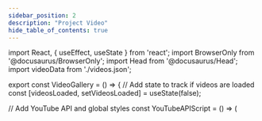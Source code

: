 ```yaml
---
sidebar_position: 2
description: "Project Video"
hide_table_of_contents: true
---
```


import React, { useEffect, useState } from 'react';
import BrowserOnly from '@docusaurus/BrowserOnly';
import Head from '@docusaurus/Head';
import videoData from './videos.json';

export const VideoGallery = () => {
// Add state to track if videos are loaded
const [videosLoaded, setVideosLoaded] = useState(false);

// Add YouTube API and global styles
const YouTubeAPIScript = () => (

<Head>
<script src="https://www.youtube.com/iframe_api" />
<link rel="stylesheet" href="https://cdnjs.cloudflare.com/ajax/libs/font-awesome/5.15.4/css/all.min.css" />
<style>{`
/* Global container styles with high specificity - excluding footer */
html body .container.padding-top--md.padding-bottom--lg:not(.footer),
html body #__docusaurus .container.padding-top--md.padding-bottom--lg:not(.footer),
html body div.container.padding-top--md.padding-bottom--lg:not(.footer),
html body #__docusaurus div.container.padding-top--md.padding-bottom--lg:not(.footer),
html[data-theme] body .container.padding-top--md.padding-bottom--lg:not(.footer),
html[data-theme] body #__docusaurus .container.padding-top--md.padding-bottom--lg:not(.footer),
html[data-theme] body div.container.padding-top--md.padding-bottom--lg:not(.footer),
html[data-theme] body #__docusaurus div.container.padding-top--md.padding-bottom--lg:not(.footer),
.container.padding-top--md.padding-bottom--lg:not(.footer),
div.container.padding-top--md.padding-bottom--lg:not(.footer) {
  width: 100vw !important;
  max-width: 100vw !important;
  margin-left: 0 !important;
  margin-right: 0 !important;
  padding: 0 !important;
  box-sizing: border-box !important;
  display: flex !important;
  justify-content: center !important;
  align-items: flex-start !important;
}

/_ Ensure footer is properly styled _/
.footer {
width: 100% !important;
max-width: 100% !important;
margin: 0 !important;
padding: 2rem 1rem !important;
box-sizing: border-box !important;
display: block !important;
}

/_ Additional container styles for all media queries - excluding footer _/
@media all {
.container:not(.footer),
div.container:not(.footer),
main.container:not(.footer),
.container.padding-top--md.padding-bottom--lg:not(.footer),
div.container.padding-top--md.padding-bottom--lg:not(.footer), #**docusaurus .container:not(.footer), #**docusaurus div.container:not(.footer) {
width: 100vw !important;
max-width: 100vw !important;
margin-left: 0 !important;
margin-right: 0 !important;
padding: 0 !important;
box-sizing: border-box !important;
}

/_ Ensure footer row is properly styled _/
.footer .row {
display: flex !important;
flex-wrap: wrap !important;
width: 100% !important;
margin: 0 !important;
justify-content: space-between !important;
}

/_ Ensure footer columns are properly styled _/
.footer .footer\_\_col {
flex: 1 0 200px !important;
margin-bottom: 1rem !important;
padding: 0 1rem !important;
}
}
`}</style>

</Head>
);

// Add a separate useEffect to ensure video list is rendered
useEffect(() => {
console.log('VideoGallery component mounted');

// Apply container styles immediately - excluding footer
const applyContainerStyles = () => {
console.log('Applying container styles immediately');
const containers = document.querySelectorAll('.container:not(.footer), [class*="container"]:not(.footer), div.container:not(.footer), main.container:not(.footer), .container.padding-top--md.padding-bottom--lg:not(.footer)');

containers.forEach(container => {
// Skip footer containers
if (container.classList.contains('footer') || container.closest('.footer')) {
console.log('Skipping footer container');
return;
}

// Apply all necessary styles with !important
container.style.setProperty('margin-left', '0', 'important');
container.style.setProperty('margin-right', '0', 'important');
container.style.setProperty('margin', '0', 'important');
container.style.setProperty('padding-left', '0', 'important');
container.style.setProperty('padding-right', '0', 'important');
container.style.setProperty('padding', '0', 'important');
container.style.setProperty('max-width', '100vw', 'important');
container.style.setProperty('width', '100vw', 'important');
container.style.setProperty('box-sizing', 'border-box', 'important');
});

// Also add a global style element - excluding footer
const styleEl = document.createElement('style');
styleEl.innerHTML =
"@media all {" +
" html body .container:not(.footer), " +
" html body div.container:not(.footer), " +
" html body main.container:not(.footer), " +
" html[data-theme] body .container:not(.footer), " +
" html[data-theme] body div.container:not(.footer), " +
" html[data-theme] body main.container:not(.footer), " +
" #**docusaurus .container:not(.footer), " +
" #**docusaurus div.container:not(.footer), " +
" #**docusaurus main.container:not(.footer) {" +
" width: 100vw !important;" +
" max-width: 100vw !important;" +
" margin-left: 0 !important;" +
" margin-right: 0 !important;" +
" padding: 0 !important;" +
" box-sizing: border-box !important;" +
" }" +
" .footer {" +
" width: 100% !important;" +
" max-width: 100% !important;" +
" margin: 0 !important;" +
" padding: 2rem 1rem !important;" +
" box-sizing: border-box !important;" +
" display: block !important;" +
" }" +
" .footer .row {" +
" display: flex !important;" +
" flex-wrap: wrap !important;" +
" width: 100% !important;" +
" margin: 0 !important;" +
" justify-content: space-between !important;" +
" }" +
" .footer .footer**col {" +
" flex: 1 0 200px !important;" +
" margin-bottom: 1rem !important;" +
" padding: 0 1rem !important;" +
" }" +
"}";
document.head.appendChild(styleEl);
};

// Run immediately and also after a short delay
applyContainerStyles();
setTimeout(applyContainerStyles, 500);
setTimeout(applyContainerStyles, 1000);
setTimeout(applyContainerStyles, 2000);

// Check if video data is available
if (videoData && videoData.videos) {
console.log('Video data is available:', videoData.videos.length);

    // Force render video items after a short delay
    setTimeout(() => {
      const videoItems = document.querySelectorAll('.video-item');
      if (videoItems.length === 0) {
        console.log('No video items found on mount, forcing render');
        renderVideoItems();
      } else {
        console.log('Video items already rendered:', videoItems.length);
      }
    }, 1000);

} else {
console.log('Video data is not available');
}
}, []);
useEffect(() => {
// Initialize variables
let player;
let videoItems = document.querySelectorAll('.video-item');
const currentVideoElement = document.getElementById('currentVideo');

// Function to ensure video items are loaded
const ensureVideoItemsLoaded = () => {
console.log('Checking if video items are loaded...');
videoItems = document.querySelectorAll('.video-item');
console.log('Found video items:', videoItems.length);

if (videoItems.length === 0) {
console.log('No video items found, will try again in 500ms');
// Force recreation of video list if it's missing
const videoList = document.getElementById('videoList');
if (videoList) {
console.log('Video list container exists but items are missing, forcing recreation');
// Force recreation of video items
renderVideoItems();
// Try again after a short delay
setTimeout(ensureVideoItemsLoaded, 500);
} else {
console.log('Video list container is missing, will try again');
setTimeout(ensureVideoItemsLoaded, 500);
}
} else {
console.log('Video items loaded, handling hash');
// Update state to indicate videos are loaded
setVideosLoaded(true);
// Delay a bit to make sure everything is ready
setTimeout(() => {
// Check if we have a hash in the URL
if (window.location.hash) {
console.log('Hash found in URL, handling it...');
handleHashChange();
} else {
console.log('No hash in URL, using default video');
}
}, 500);
}
};

// Function to manually render video items
const renderVideoItems = () => {
console.log('Manually rendering video items');
const videoList = document.getElementById('videoList');

if (videoList && videoData && videoData.videos) {
console.log('Found video list container and video data, rendering items');

    // Clear existing content
    videoList.innerHTML = '';

    // Create video items
    videoData.videos.forEach((video, index) => {
      // Use video ID directly
      const videoIdWithParams = video.id;

      // Create video item element
      const videoItem = document.createElement('div');
      videoItem.className = `video-item ${index === 0 ? 'active' : ''}`;
      videoItem.setAttribute('data-video-id', videoIdWithParams);
      videoItem.setAttribute('data-video-title', video.title);
      videoItem.setAttribute('data-video-description', video.description);

      // Create thumbnail
      const thumbnailDiv = document.createElement('div');
      thumbnailDiv.className = 'video-thumbnail';

      const thumbnailImg = document.createElement('img');
      thumbnailImg.src = `https://img.youtube.com/vi/${video.id}/mqdefault.jpg`;
      thumbnailImg.alt = `${video.title} Thumbnail`;
      thumbnailDiv.appendChild(thumbnailImg);

      // Removed timestamp overlay - not needed

      // Add duration overlay
      if (video.duration) {
        const durationOverlay = document.createElement('div');
        // Simple duration overlay
        durationOverlay.className = 'video-duration-overlay';
        durationOverlay.textContent = video.duration;
        thumbnailDiv.appendChild(durationOverlay);
      }

      // Create info div
      const infoDiv = document.createElement('div');
      infoDiv.className = 'video-info';

      const titleDiv = document.createElement('div');
      titleDiv.className = 'video-timestamp';
      titleDiv.textContent = video.title;
      infoDiv.appendChild(titleDiv);

      // Add description
      const descriptionDiv = document.createElement('div');
      descriptionDiv.className = 'video-description';
      descriptionDiv.textContent = video.description;
      infoDiv.appendChild(descriptionDiv);

      // Duration is now displayed in the thumbnail overlay

      // Create share button
      const shareButton = document.createElement('button');
      shareButton.className = 'share-button';
      shareButton.title = 'Share this video';
      shareButton.innerHTML = '<i class="fas fa-share-alt"></i> Share';

      // Add elements to video item
      videoItem.appendChild(thumbnailDiv);
      videoItem.appendChild(infoDiv);
      videoItem.appendChild(shareButton);

      // Add video item to list
      videoList.appendChild(videoItem);
    });

    console.log('Finished rendering video items:', videoList.children.length);

} else {
console.log('Could not find video list container or video data');
}
};

// Call this function to ensure video items are loaded
setTimeout(ensureVideoItemsLoaded, 1000);

// Function to handle hash changes and select the appropriate video
const handleHashChange = () => {
// Check for hash in URL
if (!window.location.hash) {
console.log('No hash in URL');
return;
}

const hash = window.location.hash.substring(1);
console.log('Hash found in URL:', hash);

// Check if hash is a number (index)
const videoIndex = parseInt(hash, 10);
console.log('Parsed video index:', videoIndex);

if (!isNaN(videoIndex) && videoIndex >= 0 && videoIndex < videoItems.length) {
console.log('Using index to select video:', videoIndex);

// Get the video data directly from videoData
console.log('Video data available:', videoData.videos.length);

if (videoData.videos.length > videoIndex) {
const video = videoData.videos[videoIndex];
console.log('Selected video from data:', video);

    // Find the corresponding video item in the DOM
    const targetVideoItem = videoItems[videoIndex];

    if (targetVideoItem) {
      console.log('Found target video item in DOM');

      // Manually update the player with the correct video and timestamp
      if (player && player.loadVideoById) {
        console.log('Updating player directly');

        // Get video ID
        const videoId = video.id;

        console.log('Loading video ID:', videoId);

        // Load the video
        player.loadVideoById({
          'videoId': videoId,
          'startSeconds': 0,
          'suggestedQuality': 'hd1080'
        });

        // Update the active class on the video items
        videoItems.forEach(item => item.classList.remove('active'));
        targetVideoItem.classList.add('active');

        console.log('Video updated successfully');
        return;
      }
    }

}

// Fallback to the old method if direct update fails
console.log('Falling back to click method');
const targetVideoItem = videoItems[videoIndex];
if (targetVideoItem) {
console.log('Clicking on target video item');
targetVideoItem.click();
} else {
console.log('No target video item found for index:', videoIndex);
}
} else {
// Try to match by title for backward compatibility
console.log('Index not valid, trying to match by title');
const titleWords = hash.split('-');
let targetVideoItem = null;

// Find the video item with title containing the hash words
videoItems.forEach((item, idx) => {
const title = item.getAttribute('data-video-title').toLowerCase();
console.log(`Checking video ${idx}:`, title);
const matchesAllWords = titleWords.every(word => title.includes(word));

    if (matchesAllWords) {
      console.log('Found matching video by title:', title);
      targetVideoItem = item;
    }

});

// Click on the found video item to play it
if (targetVideoItem) {
console.log('Clicking on target video item');
targetVideoItem.click();
} else {
console.log('No target video item found for hash:', hash);
console.log('Available video items:', videoItems.length);
}
}
};

// Handle video selection from dropdown
const handleVideoSelected = (event) => {
const { index } = event.detail;
console.log('Video selected from dropdown:', index);

if (index >= 0 && index < videoItems.length) {
// Get the video data directly
if (videoData.videos.length > index) {
const video = videoData.videos[index];
console.log('Selected video from data:', video);

    // Manually update the player with the correct video and timestamp
    if (player && player.loadVideoById) {
      console.log('Updating player directly from dropdown event');

      // Get video ID
      const videoId = video.id;

      console.log('Loading video ID:', videoId);

      // Load the video
      player.loadVideoById({
        'videoId': videoId,
        'startSeconds': 0,
        'suggestedQuality': 'hd1080'
      });

      // Update the active class on the video items
      videoItems.forEach(item => item.classList.remove('active'));
      videoItems[index].classList.add('active');

      // Update URL hash
      window.history.replaceState(null, null, `#${index}`);

      console.log('Video updated successfully from dropdown');
      return;
    }

}

// Fallback to click method
console.log('Falling back to click method from dropdown');
videoItems[index].click();
} else {
console.log('Invalid video index from dropdown:', index);
}
};

// Listen for custom videoSelected event from the dropdown
document.addEventListener('videoSelected', handleVideoSelected);

// Note: We're now handling the hash in ensureVideoItemsLoaded function
// so we don't need this separate timeout anymore
// setTimeout(handleHashChange, 2000);

// Also try again after player is ready
const tryHandleHashAgain = () => {
console.log('Trying to handle hash again...');
if (window.location.hash) {
handleHashChange();
}
};

// Listen for hash changes
window.addEventListener('hashchange', function() {
console.log('Hash changed, handling it...');
handleHashChange();
});

    // Initialize YouTube player when API is ready
    if (typeof window !== 'undefined') {
      // Add YouTube API
      if (!window.YT) {
        const tag = document.createElement('script');
        tag.src = 'https://www.youtube.com/iframe_api';
        const firstScriptTag = document.getElementsByTagName('script')[0];
        firstScriptTag.parentNode.insertBefore(tag, firstScriptTag);
      }

      // Setup YouTube player
      window.onYouTubeIframeAPIReady = function() {
        const playerContainer = document.getElementById('currentVideo');

        // Check if playerContainer exists to avoid errors
        if (!playerContainer) {
          console.log('Player container not found, retrying in 500ms');
          setTimeout(window.onYouTubeIframeAPIReady, 500);
          return;
        }

        const containerWidth = playerContainer.offsetWidth;
        const containerHeight = containerWidth * 0.5625; // 16:9 aspect ratio

        // Get first video ID from the JSON data
        const firstVideoId = videoData.videos[0].id;

        player = new window.YT.Player('currentVideo', {
          height: containerHeight,
          width: containerWidth,
          videoId: firstVideoId,
          playerVars: {
            'playsinline': 1,
            'rel': 0,
            'vq': 'hd1080',
            'controls': 1,
            'modestbranding': 1
          },
          events: {
            'onReady': onPlayerReady,
            'onStateChange': onPlayerStateChange
          }
        });
      };

      // When player is ready
      function onPlayerReady(event) {
        // Set quality to highest available
        event.target.setPlaybackQuality('hd1080');

        // Try to handle hash again after player is ready
        setTimeout(tryHandleHashAgain, 500);
      }

      // When player state changes
      function onPlayerStateChange(event) {
        // Set quality to highest available whenever state changes
        if (event.data === window.YT.PlayerState.BUFFERING ||
            event.data === window.YT.PlayerState.PLAYING) {
          event.target.setPlaybackQuality('hd1080');
        }
      }
    }

    // Handle video item clicks
    videoItems.forEach(item => {
      // Handle click on video item (not on share button)
      item.addEventListener('click', function(e) {
        // Don't trigger if share button was clicked
        if (e.target.closest('.share-button')) {
          return;
        }

        // Remove active class from all items
        videoItems.forEach(i => i.classList.remove('active'));

        // Add active class to clicked item
        this.classList.add('active');

        // Get video data
        const videoId = this.getAttribute('data-video-id');
        const videoTitle = this.getAttribute('data-video-title');
        const videoDescription = this.getAttribute('data-video-description');

        // Find the index of this video item
        let videoIndex = -1;
        videoItems.forEach((item, index) => {
          if (item === this) {
            videoIndex = index;
          }
        });

        // Update URL hash with the index
        if (videoIndex >= 0) {
          window.history.replaceState(null, null, `#${videoIndex}`);
        }

        // Update video if player is ready
        if (player && player.loadVideoById) {
          console.log('Updating video with ID:', videoId);

          // Extract the base video ID without parameters
          const baseVideoId = videoId.split('?')[0];
          console.log('Base video ID:', baseVideoId);

          console.log('Loading video with ID:', baseVideoId);
          player.loadVideoById({
            'videoId': baseVideoId,
            'startSeconds': 0,
            'suggestedQuality': 'hd1080'
          });
        } else if (currentVideoElement) {
          // Fallback if player isn't ready
          console.log('Player not ready, using fallback');
          currentVideoElement.src = `https://www.youtube.com/embed/${videoId}`;
        }

        // Scroll to top of video player on mobile
        if (window.innerWidth <= 1000) {
          document.getElementById('videoPlayer').scrollIntoView({ behavior: 'smooth' });
        }
      });

      // Handle share button clicks
      const shareButton = item.querySelector('.share-button');
      if (shareButton) {
        shareButton.addEventListener('click', function(e) {
          e.stopPropagation(); // Prevent video from playing

          const videoId = item.getAttribute('data-video-id');
          const videoTitle = item.getAttribute('data-video-title');
          const shareUrl = `https://www.youtube.com/watch?v=${videoId}`;

          // Try to use Web Share API if available
          if (navigator.share) {
            navigator.share({
              title: videoTitle,
              url: shareUrl
            }).catch(err => {
              console.error('Error sharing:', err);
              // Fallback to clipboard
              copyToClipboard(shareUrl);
            });
          } else {
            // Fallback to clipboard
            copyToClipboard(shareUrl);
          }
        });
      }
    });

    // Helper function to copy text to clipboard
    function copyToClipboard(text) {
      // Create temporary input
      const input = document.createElement('input');
      input.style.position = 'fixed';
      input.style.opacity = 0;
      input.value = text;
      document.body.appendChild(input);

      // Select and copy
      input.select();
      document.execCommand('copy');

      // Clean up
      document.body.removeChild(input);

      // Show feedback
      alert('Video URL copied to clipboard!');
    }

    // Cleanup function to remove event listeners when component unmounts
    return () => {
      window.removeEventListener('hashchange', handleHashChange);
      document.removeEventListener('videoSelected', handleVideoSelected);

      // Remove click event listeners from video items
      videoItems.forEach(item => {
        item.removeEventListener('click', function() {});
        const shareButton = item.querySelector('.share-button');
        if (shareButton) {
          shareButton.removeEventListener('click', function() {});
        }
      });
    };

}, []);

// Add a function to force the correct width after the page loads
useEffect(() => {
// Function to force the correct width
const forceCorrectWidth = () => {
// Get the window width
const windowWidth = window.innerWidth;

// Target the container with 273px margin - excluding footer
const containers = document.querySelectorAll('.container:not(.footer)');
containers.forEach(container => {
// Skip footer containers
if (container.classList.contains('footer') || container.closest('.footer')) {
console.log('Skipping footer container in margin check');
return;
}

const computedStyle = window.getComputedStyle(container);
const marginLeft = computedStyle.getPropertyValue('margin-left');
const marginRight = computedStyle.getPropertyValue('margin-right');

if (marginLeft === '273px' || marginRight === '273px') {
console.log('Found container with 273px margin in useEffect:', container.className);
container.style.setProperty('margin-left', '0', 'important');
container.style.setProperty('margin-right', '0', 'important');
container.style.setProperty('padding-left', '0', 'important');
container.style.setProperty('padding-right', '0', 'important');
container.style.setProperty('max-width', '100vw', 'important');
container.style.setProperty('width', '100vw', 'important');
}
});

    // Calculate the video player width (window width - video list width - padding)
    const videoPlayerWidth = windowWidth - 400 - 55; // 400px for video list, 55px for reduced padding and gap

    // Force the video player to take the correct width
    const videoPlayer = document.querySelector('.video-player');
    if (videoPlayer) {
      videoPlayer.style.width = `${videoPlayerWidth}px`;
      videoPlayer.style.minWidth = `${videoPlayerWidth}px`;
      videoPlayer.style.maxWidth = `${videoPlayerWidth}px`;
      videoPlayer.style.marginLeft = '0';
      videoPlayer.style.marginRight = 'auto';
      console.log('Set video player width to:', videoPlayerWidth);
    } else {
      console.log('Video player element not found');
    }

    // Force the video list to take the correct width
    const videoList = document.querySelector('.video-list');
    if (videoList) {
      videoList.style.width = '400px';
      videoList.style.minWidth = '400px';
      videoList.style.maxWidth = '400px';
      videoList.style.display = 'block';
      videoList.style.visibility = 'visible';
      videoList.style.opacity = '1';
      videoList.style.flex = '0 0 400px';
      console.log('Set video list width to: 400px');
    } else {
      console.log('Video list element not found');
    }

    // Also try to set the video container width
    const videoContainer = document.querySelector('.video-container');
    if (videoContainer) {
      videoContainer.style.width = '100%';
      videoContainer.style.maxWidth = '100%';
      videoContainer.style.justifyContent = 'flex-start';
      videoContainer.style.display = 'flex';
      videoContainer.style.flexDirection = 'row';
      videoContainer.style.flexWrap = 'nowrap';
      videoContainer.style.gap = '15px';
      videoContainer.style.marginLeft = '0';
      videoContainer.style.paddingLeft = '20px';
      console.log('Set video container width to 100%');
    } else {
      console.log('Video container element not found');
    }

};

// Run immediately and on resize
forceCorrectWidth();
window.addEventListener('resize', forceCorrectWidth);

// Run again after a short delay to ensure everything is loaded
setTimeout(forceCorrectWidth, 1000);

// Check if video list exists, if not, try to recreate it
setTimeout(() => {
const videoList = document.querySelector('.video-list');
if (!videoList) {
console.log('Video list still not found, trying to recreate it');
const videoContainer = document.querySelector('.video-container');
if (videoContainer) {
// Check if videoList div exists in the DOM but is not visible
const existingVideoList = document.getElementById('videoList');
if (existingVideoList) {
console.log('Video list exists but might not be visible, fixing styles');
existingVideoList.style.display = 'block';
existingVideoList.style.visibility = 'visible';
existingVideoList.style.opacity = '1';
existingVideoList.style.width = '400px';
existingVideoList.style.minWidth = '400px';
existingVideoList.style.maxWidth = '400px';
existingVideoList.style.flex = '0 0 400px';
}
}
}
}, 1500);

// Force render video items if they're not loaded
setTimeout(() => {
const videoItems = document.querySelectorAll('.video-item');
if (videoItems.length === 0) {
console.log('Video items still not loaded after delay, forcing render');
renderVideoItems();
}
}, 2000);

// Run multiple times to ensure it takes effect
const intervalId = setInterval(forceCorrectWidth, 2000);

// Function to remove margins from containers - excluding footer
const removeContainerMargins = () => {
// Target all containers except footer
const containers = document.querySelectorAll('.container:not(.footer), [class*="container"]:not(.footer)');
containers.forEach(container => {
// Skip footer containers
if (container.classList.contains('footer') || container.closest('.footer')) {
console.log('Skipping footer container in removeContainerMargins');
return;
}

// Apply to all non-footer containers
container.style.marginLeft = '0';
container.style.marginRight = '0';
container.style.paddingLeft = '0';
container.style.paddingRight = '0';
container.style.maxWidth = '100vw';
container.style.width = '100vw';

    // Log container classes for debugging
    console.log('Container class:', container.className);

});

// Target all columns
const columns = document.querySelectorAll('.col');
columns.forEach(column => {
if (column.className.includes('col--')) {
column.style.marginLeft = '0';
column.style.marginRight = '0';
column.style.paddingLeft = '0';
column.style.paddingRight = '0';
column.style.maxWidth = '100%';
column.style.flexBasis = '100%';
}
});

// Target the main article
const article = document.querySelector('article');
if (article) {
article.style.marginLeft = '0';
article.style.marginRight = '0';
article.style.paddingLeft = '0';
article.style.paddingRight = '0';
article.style.maxWidth = '100vw';
article.style.width = '100vw';
}
};

// Run the function immediately and periodically
removeContainerMargins();
const marginIntervalId = setInterval(removeContainerMargins, 1000);

// Clean up event listener and intervals on unmount
return () => {
window.removeEventListener('resize', forceCorrectWidth);
clearInterval(intervalId);
clearInterval(marginIntervalId);
};
}, []);

return (
<>
<YouTubeAPIScript />

  <div className="video-container" style={{display: 'flex', flexDirection: 'row', gap: '15px', width: '100vw', maxWidth: '100vw', position: 'relative', zIndex: 1, padding: '20px', marginLeft: 0, justifyContent: 'flex-start'}} id="videoMainContainer">
    <script dangerouslySetInnerHTML={{__html: `
      // Function to fix container margins
      function fixContainerMargins() {
        // Target the specific container with 273px margin
        const specificContainer = document.querySelector('.container.padding-top--md.padding-bottom--lg');
        if (specificContainer) {
          console.log('Found the specific container with 273px margin');
          specificContainer.style.setProperty('margin-left', '0', 'important');
          specificContainer.style.setProperty('margin-right', '0', 'important');
          specificContainer.style.setProperty('padding-left', '0', 'important');
          specificContainer.style.setProperty('padding-right', '0', 'important');
          specificContainer.style.setProperty('max-width', '100vw', 'important');
          specificContainer.style.setProperty('width', '100vw', 'important');
          
          // Check if the container still has auto margins
          const computedStyle = window.getComputedStyle(specificContainer);
          console.log('Container margin-left:', computedStyle.getPropertyValue('margin-left'));
          console.log('Container margin-right:', computedStyle.getPropertyValue('margin-right'));
          console.log('Container max-width:', computedStyle.getPropertyValue('max-width'));
          
          // If it still has auto margins, try a different approach
          if (computedStyle.getPropertyValue('margin-left') === 'auto' || 
              computedStyle.getPropertyValue('margin-right') === 'auto' ||
              computedStyle.getPropertyValue('max-width') === '1200px') {
            console.log('Container still has auto margins or max-width: 1200px, trying a different approach');
            
            // Create a style element to override the styles with extremely high specificity
            const styleEl = document.createElement('style');
            styleEl.innerHTML = 
              "html body .container.padding-top--md.padding-bottom--lg, " +
              "html body #__docusaurus .container.padding-top--md.padding-bottom--lg, " + 
              "html body div.container.padding-top--md.padding-bottom--lg, " + 
              "html body #__docusaurus div.container.padding-top--md.padding-bottom--lg, " +
              "html[data-theme] body .container.padding-top--md.padding-bottom--lg, " +
              "html[data-theme] body #__docusaurus .container.padding-top--md.padding-bottom--lg, " + 
              "html[data-theme] body div.container.padding-top--md.padding-bottom--lg, " + 
              "html[data-theme] body #__docusaurus div.container.padding-top--md.padding-bottom--lg, " +
              ".container.padding-top--md.padding-bottom--lg, " +
              "div.container.padding-top--md.padding-bottom--lg {" +
              "  width: 100vw !important;" +
              "  max-width: 100vw !important;" +
              "  margin-left: 0 !important;" +
              "  margin-right: 0 !important;" +
              "  padding: 0 !important;" +
              "  box-sizing: border-box !important;" +
              "  display: flex !important;" +
              "  justify-content: center !important;" +
              "  align-items: flex-start !important;" +
              "}";
            
            // Add another style element with !important for all container styles
            const styleEl2 = document.createElement('style');
            styleEl2.innerHTML = 
              "@media all {" +
              "  .container, div.container, main.container, " +
              "  .container.padding-top--md.padding-bottom--lg, " +
              "  div.container.padding-top--md.padding-bottom--lg, " +
              "  #__docusaurus .container, " +
              "  #__docusaurus div.container {" +
              "    width: 100vw !important;" +
              "    max-width: 100vw !important;" +
              "    margin-left: 0 !important;" +
              "    margin-right: 0 !important;" +
              "    padding: 0 !important;" +
              "    box-sizing: border-box !important;" +
              "  }" +
              "}";
            
            document.head.appendChild(styleEl);
            document.head.appendChild(styleEl2);
          }
        }
        
        // Also target all containers with a more comprehensive approach
        const containers = document.querySelectorAll('.container, [class*="container"], div.container, main.container, .container.padding-top--md.padding-bottom--lg');
        containers.forEach(container => {
          // Apply all necessary styles with !important
          container.style.setProperty('margin-left', '0', 'important');
          container.style.setProperty('margin-right', '0', 'important');
          container.style.setProperty('margin', '0', 'important');
          container.style.setProperty('padding-left', '0', 'important');
          container.style.setProperty('padding-right', '0', 'important');
          container.style.setProperty('padding', '0', 'important');
          container.style.setProperty('max-width', '100vw', 'important');
          container.style.setProperty('width', '100vw', 'important');
          container.style.setProperty('box-sizing', 'border-box', 'important');
          container.style.setProperty('width', '100vw', 'important');
        });
      }
      
      // Run immediately and periodically
      fixContainerMargins();
      setInterval(fixContainerMargins, 500);
      
      // Handle responsive layout
      function handleResponsiveLayout() {
        const videoContainer = document.querySelector('.video-container');
        const currentVideoContainer = document.getElementById('currentVideoContainer');
        const videoList = document.getElementById('videoList');
        
        if (videoContainer && currentVideoContainer && videoList) {
          if (window.innerWidth <= 1000) {
            // Mobile layout
            videoContainer.style.flexDirection = 'column';
            currentVideoContainer.style.width = '100%';
            currentVideoContainer.style.maxWidth = '100%';
            videoList.style.width = '100%';
            videoList.style.maxWidth = '100%';
            videoList.style.height = 'auto';
            videoList.style.maxHeight = '400px';
            videoList.style.overflowY = 'auto';
          } else {
            // Desktop layout
            videoContainer.style.flexDirection = 'row';
            currentVideoContainer.style.width = 'calc(100% - 400px - 34px)';
            currentVideoContainer.style.maxWidth = 'calc(100% - 400px - 34px)';
            videoList.style.width = '400px';
            videoList.style.maxWidth = '400px';
          }
        }
      }
      
      // Run on load and window resize
      handleResponsiveLayout();
      window.addEventListener('resize', handleResponsiveLayout);
      
      // Direct approach to find and modify the container's parent element
      setTimeout(() => {
        const container = document.querySelector('.container.padding-top--md.padding-bottom--lg');
        if (container) {
          // Get the parent element
          const parent = container.parentElement;
          if (parent) {
            console.log('Found container parent:', parent.tagName, parent.className);
            
            // Modify the parent element's styles
            parent.style.setProperty('margin-left', '0', 'important');
            parent.style.setProperty('margin-right', '0', 'important');
            parent.style.setProperty('padding-left', '0', 'important');
            parent.style.setProperty('padding-right', '0', 'important');
            parent.style.setProperty('max-width', '100vw', 'important');
            parent.style.setProperty('width', '100vw', 'important');
          }
          
          // Modify the container's style attribute directly
          container.setAttribute('style', 'margin-left: 0 !important; margin-right: 0 !important; padding-left: 0 !important; padding-right: 0 !important; max-width: 100vw !important; width: 100vw !important; box-sizing: border-box !important;');
          
          // Also try to modify any inline styles
          if (container.style) {
            container.style.cssText = 'margin-left: 0 !important; margin-right: 0 !important; padding-left: 0 !important; padding-right: 0 !important; max-width: 100vw !important; width: 100vw !important; box-sizing: border-box !important;';
          }
        }
      }, 1000);
      
      // Additional approach to target the container with 273px margin
      document.addEventListener('DOMContentLoaded', function() {
        // Find all containers and check their computed style
        const allContainers = document.querySelectorAll('.container, [class*="container"]');
        allContainers.forEach(container => {
          const computedStyle = window.getComputedStyle(container);
          const marginLeft = computedStyle.getPropertyValue('margin-left');
          const marginRight = computedStyle.getPropertyValue('margin-right');
          
          // If the container has a margin of 273px, log it and fix it
          if (marginLeft === '273px' || marginRight === '273px') {
            console.log('Found container with 273px margin:', container.className);
            container.style.setProperty('margin-left', '0', 'important');
            container.style.setProperty('margin-right', '0', 'important');
            container.style.setProperty('padding-left', '0', 'important');
            container.style.setProperty('padding-right', '0', 'important');
            container.style.setProperty('max-width', '100vw', 'important');
            container.style.setProperty('width', '100vw', 'important');
          }
        });
        
        // Use MutationObserver to watch for changes to the DOM
        const observer = new MutationObserver(function(mutations) {
          mutations.forEach(function(mutation) {
            if (mutation.type === 'attributes' || mutation.type === 'childList') {
              // Check all containers again
              const containers = document.querySelectorAll('.container, [class*="container"]');
              containers.forEach(container => {
                const computedStyle = window.getComputedStyle(container);
                const marginLeft = computedStyle.getPropertyValue('margin-left');
                const marginRight = computedStyle.getPropertyValue('margin-right');
                
                if (marginLeft === '273px' || marginRight === '273px') {
                  console.log('Found container with 273px margin in MutationObserver:', container.className);
                  container.style.setProperty('margin-left', '0', 'important');
                  container.style.setProperty('margin-right', '0', 'important');
                  container.style.setProperty('padding-left', '0', 'important');
                  container.style.setProperty('padding-right', '0', 'important');
                  container.style.setProperty('max-width', '100vw', 'important');
                  container.style.setProperty('width', '100vw', 'important');
                }
              });
            }
          });
        });
        
        // Start observing the document with the configured parameters
        observer.observe(document.body, { 
          attributes: true, 
          childList: true, 
          subtree: true 
        });
      });
    `}} />
    <style dangerouslySetInnerHTML={{__html: `
/* Override ALL Docusaurus containers and wrappers */
html, body, #__docusaurus, #__docusaurus > div, main, main > .container, 
.container, .container > div, article, .theme-doc-markdown, .markdown, 
[class*="docMainContainer"], [class*="docItemContainer"], [class*="docItemCol"], 
[class*="mdxPageWrapper"], [class*="docPage"], [class*="docSidebarContainer"],
div[class^="mainWrapper_"], div[class^="docMainContainer_"], div[class^="docItemContainer_"],
div[class^="docItemCol_"]:not(.footer):not(.footer *), 
div[class^="mdxPageWrapper_"]:not(.footer):not(.footer *), 
div[class^="docPage_"]:not(.footer):not(.footer *),
div[class^="docSidebarContainer_"]:not(.footer):not(.footer *), 
div[class^="container_"]:not(.footer):not(.footer *), 
div[class^="row_"]:not(.footer):not(.footer *),
div[class^="col_"]:not(.footer):not(.footer *), 
div[class^="markdown_"]:not(.footer):not(.footer *), 
div[class^="docusaurus-"]:not(.footer):not(.footer *),
.main-wrapper:not(.footer):not(.footer *), 
.doc-wrapper:not(.footer):not(.footer *), 
.doc-page:not(.footer):not(.footer *), 
.doc-sidebar-container:not(.footer):not(.footer *) {
  max-width: 100vw !important;
  padding: 0 !important;
  margin: 0 !important;
  width: 100vw !important;
  overflow-x: hide !important;
  box-sizing: border-box !important;
  flex-basis: 100% !important;
  flex-grow: 1 !important;
  flex-shrink: 0 !important;
  position: relative !important;
}

/_ Ensure footer is properly styled _/
.footer {
width: 100% !important;
max-width: 100% !important;
margin: 0 !important;
padding: 2rem 1rem !important;
box-sizing: border-box !important;
display: block !important;
}

.footer .row {
display: flex !important;
flex-wrap: wrap !important;
width: 100% !important;
margin: 0 !important;
justify-content: space-between !important;
}

.footer .footer\_\_col {
flex: 1 0 200px !important;
margin-bottom: 1rem !important;
padding: 0 1rem !important;
}

/_ Target specific container classes with margin - excluding footer _/
.container.padding-top--md:not(.footer),
.container.padding-bottom--lg:not(.footer),
.container.padding-vert--lg:not(.footer),
.container.padding-vert--md:not(.footer),
.container.padding-vert--sm:not(.footer),
div[class^="container padding-"]:not(.footer),
div[class*=" container padding-"]:not(.footer) {
margin-left: 0 !important;
margin-right: 0 !important;
padding-left: 0 !important;
padding-right: 0 !important;
max-width: 100vw !important;
}

article {
padding: 0 !important;
margin: 0 !important;
max-width: 100vw !important;
width: 100vw !important;
overflow-x: visible !important;
}

/_ Target main content container _/
main > .container,
.container.container--fluid,
.container.margin-vert--lg,
.container.margin-vert--md,
.container.margin-vert--sm,
div[class^="container margin-"],
div[class*=" container margin-"],
.container.padding-top--md.padding-bottom--lg,
.container.padding-vert--lg,
.container.padding-vert--md,
.container.padding-vert--sm,
div[class^="container padding-"],
div[class*=" container padding-"] {
margin-left: 0 !important;
margin-right: 0 !important;
padding-left: 0 !important;
padding-right: 0 !important;
max-width: 100vw !important;
width: 100vw !important;
}

/_ Target specific container with 273px margin _/
.container.padding-top--md.padding-bottom--lg,
.container.padding-top--md,
.container.padding-bottom--lg,
div[class^="container_"],
div[class*=" container_"],
div[class^="container padding-top--md padding-bottom--lg"],
div[class*=" container padding-top--md padding-bottom--lg"] {
margin-left: 0 !important;
margin-right: 0 !important;
max-width: 100vw !important;
width: 100vw !important;
}

/_ Target all containers with any class _/
.container,
div[class*="container"] {
margin-left: 0 !important;
margin-right: 0 !important;
max-width: 100vw !important;
width: 100vw !important;
}

/_ Target the exact style rule causing the 273px margin _/
body .container.padding-top--md.padding-bottom--lg, #**docusaurus .container.padding-top--md.padding-bottom--lg,
body div.container.padding-top--md.padding-bottom--lg, #**docusaurus div.container.padding-top--md.padding-bottom--lg {
width: 100vw !important;
max-width: 100vw !important;
margin-left: 0 !important;
margin-right: 0 !important;
padding: 0 !important;
box-sizing: border-box !important;
}

/_ Target the specific container with 273px margin - with highest specificity _/
html body #\_\_docusaurus .container.padding-top--md.padding-bottom--lg {
margin-left: 0 !important;
margin-right: 0 !important;
padding-left: 0 !important;
padding-right: 0 !important;
max-width: 100vw !important;
width: 100vw !important;
}

/_ Target with attribute selector for higher specificity _/
html body #\_\_docusaurus div[class\*="container"][class*="padding-top--md"][class*="padding-bottom--lg"] {
margin-left: 0 !important;
margin-right: 0 !important;
padding-left: 0 !important;
padding-right: 0 !important;
max-width: 100vw !important;
width: 100vw !important;
}

.theme-doc-markdown.markdown header {
display: none !important;
}

.theme-doc-markdown.markdown h1:first-child {
display: none !important;
}

/_ Fix theme toggle in light mode _/
html[data-theme='light'] .clean-btn {
color: #1c1e21 !important;
}

.video-container {
display: flex !important;
flex-direction: row !important;
gap: 15px !important;
margin: 0 !important;
width: 100vw !important;
padding: 20px 20px 20px 20px !important; /_ Reduced left padding _/
max-width: 100vw !important;
justify-content: flex-start !important;
min-height: calc(100vh - var(--ifm-navbar-height)) !important;
box-sizing: border-box !important;
flex-wrap: nowrap !important;
align-items: flex-start !important;
position: relative !important;
z-index: 1 !important;
}

        .video-player {
          flex: 1 1 auto !important;
          min-width: 640px !important;
          position: relative !important;
          border-radius: 12px !important;
          overflow: hidden !important;
          box-shadow: 0 4px 20px rgba(0, 0, 0, 0.15) !important;
          background-color: #000 !important;
          max-width: none !important;
          width: calc(100vw - 400px - 55px) !important; /* 400px for video-list, 55px for padding and gap */
          height: calc(100vh - var(--ifm-navbar-height) - 40px) !important;
          box-sizing: border-box !important;
          flex-basis: calc(100vw - 400px - 55px) !important;
          margin-left: 0 !important;
        }

        .video-player #currentVideo {
          width: 100%;
          height: 100%;
          position: relative;
        }

        .video-player iframe {
          position: absolute;
          top: 0;
          left: 0;
          width: 100%;
          height: 100%;
          border: none;
        }

        .video-list {
          flex: 0 0 400px !important;
          height: calc(100vh - var(--ifm-navbar-height) - 40px) !important;
          overflow-y: auto !important;
          background: rgba(0, 0, 0, 0.1) !important;
          border-radius: 12px !important;
          padding: 0 !important;
          box-shadow: 0 0 10px rgba(0, 0, 0, 0.2) !important;
          min-width: 400px !important;
          max-width: 400px !important;
          width: 400px !important;
          box-sizing: border-box !important;
          display: block !important;
          visibility: visible !important;
          opacity: 1 !important;
          position: relative !important;
          z-index: 10 !important;
          right: 0 !important;
          top: 0 !important;
          margin-left: auto !important;
        }

        .video-item {
          display: flex;
          margin-bottom: 6px;
          cursor: pointer;
          padding: 6px 10px;
          border-radius: 8px;
          transition: background 0.1s ease;
          background: transparent;
          box-shadow: none;
          border: none;
          position: relative;
          width: 100%;
        }

        .video-item .share-button {
          position: absolute;
          right: 10px;
          top: 10px;
          font-size: 14px;
          color: rgba(255, 255, 255, 0.7);
          background: rgba(0, 0, 0, 0.5);
          border: none;
          border-radius: 4px;
          padding: 4px 8px;
          cursor: pointer;
          opacity: 0;
          transition: opacity 0.2s ease;
          display: flex;
          align-items: center;
          gap: 4px;
        }

        .video-item:hover .share-button {
          opacity: 1;
        }

        html[data-theme='light'] .video-item .share-button {
          color: rgba(255, 255, 255, 0.9);
          background: rgba(0, 0, 0, 0.6);
        }

        .video-item:last-child {
          margin-bottom: 0;
        }

        .video-item:hover {
          transform: none;
          box-shadow: none;
          background-color: rgba(255, 255, 255, 0.1);
        }

        .video-item.active {
          background-color: rgba(255, 255, 255, 0.2);
          border-left: none;
          box-shadow: none;
        }

        .video-thumbnail {
          width: 150px;
          height: 84px;
          background-color: #000;
          margin-right: 8px;
          display: flex;
          align-items: center;
          justify-content: center;
          border-radius: 8px;
          overflow: hidden;
          position: relative;
          flex-shrink: 0;
        }

        /* Removed timestamp overlay */

        .video-duration-overlay {
          position: absolute;
          bottom: 4px;
          right: 4px;
          background-color: rgba(0, 0, 0, 0.8);
          color: white;
          font-size: 12px;
          padding: 1px 4px;
          border-radius: 2px;
          font-family: 'Roboto', sans-serif;
          font-weight: 500;
        }

        /* Removed with-timestamp class */

        .video-thumbnail img {
          width: 100%;
          height: 100%;
          object-fit: cover;
          transition: none;
        }

        .video-item:hover .video-thumbnail img {
          transform: none;
        }

        .video-info {
          flex: 1;
          display: flex;
          flex-direction: column;
          align-items: flex-start;
          justify-content: flex-start;
          padding-top: 2px;
        }

        .video-timestamp {
          font-weight: 500;
          font-size: 14px;
          color: var(--video-text-color);
          background-color: transparent;
          padding: 0;
          border-radius: 0;
          display: block;
          width: 100%;
          font-family: 'Roboto', Arial, sans-serif;
          line-height: 1.4;
          margin-bottom: 2px;
          overflow: hidden;
          text-overflow: ellipsis;
          display: -webkit-box;
          -webkit-line-clamp: 2;
          -webkit-box-orient: vertical;
        }

        .video-item.active .video-timestamp {
          background-color: transparent;
          font-weight: 700;
        }

        .video-description {
          font-size: 11px;
          line-height: 1.2;
          margin: 0;
          padding: 0;
          width: 100%;
          color: var(--ifm-color-emphasis-700);
          overflow: hidden;
          text-overflow: ellipsis;
          display: -webkit-box;
          -webkit-line-clamp: 2;
          -webkit-box-orient: vertical;
          font-family: 'Roboto', Arial, sans-serif;
        }

        .video-duration {
          font-size: 11px;
          line-height: 1.2;
          color: var(--ifm-color-emphasis-600);
          font-weight: 400;
          margin-top: 2px;
          font-family: 'Roboto', Arial, sans-serif;
        }

        /* Add a new media query for large screens */
        @media (min-width: 1400px) {
          .video-player {
            width: calc(100vw - 400px - 95px) !important; /* 400px for video-list, 95px for padding and gap */
            min-width: calc(100vw - 400px - 95px) !important;
            max-width: calc(100vw - 400px - 95px) !important;
            flex-basis: calc(100vw - 400px - 95px) !important;
          }

          .video-container {
            width: 100vw !important;
            max-width: 100vw !important;
            padding: 20px 20px 20px 60px !important;
            box-sizing: border-box !important;
            justify-content: flex-start !important;
            display: flex !important;
            flex-direction: row !important;
            flex-wrap: nowrap !important;
            gap: 15px !important;
          }

          .video-list {
            flex: 0 0 400px !important;
            width: 400px !important;
            min-width: 400px !important;
            max-width: 400px !important;
            display: block !important;
            visibility: visible !important;
            opacity: 1 !important;
          }
        }

        @media (max-width: 1000px) {
          .video-container {
            flex-direction: column !important;
            padding: 16px !important;
            min-height: auto !important;
            background: transparent !important;
            width: 100% !important;
            max-width: 100% !important;
          }

          #currentVideoContainer {
            width: 100% !important;
            max-width: 100% !important;
            margin-bottom: 20px !important;
          }

          #videoList {
            width: 100% !important;
            max-width: 100% !important;
            height: auto !important;
            max-height: 400px !important;
            overflow-y: auto !important;
          }

          .video-item {
            width: 100% !important;
            max-width: 100% !important;
          }

          .video-player {
            width: 100% !important;
            min-width: auto !important;
            margin-bottom: 16px !important;
            height: 50vh !important;
            margin-left: 0 !important;
            display: block !important;
            visibility: visible !important;
            opacity: 1 !important;
            position: relative !important;
            z-index: 10 !important;
          }

          .video-list {
            width: 100% !important;
            max-width: 100% !important;
            height: auto !important;
            max-height: 40vh !important;
            min-width: auto !important;
            padding: 10px !important;
            margin-top: 10px !important;
            display: block !important;
            visibility: visible !important;
            opacity: 1 !important;
            background: rgba(0, 0, 0, 0.1) !important;
            border-radius: 12px !important;
            box-shadow: 0 0 10px rgba(0, 0, 0, 0.2) !important;
          }

          .video-item {
            margin-bottom: 6px;
          }

          .video-thumbnail {
            width: 120px;
            height: 68px;
            border-radius: 6px;
          }

          .video-timestamp {
            font-size: 15px;
          }
        }

        /* YouTube-style scrollbar */
        .video-list::-webkit-scrollbar {
          width: 8px;
        }

        .video-list::-webkit-scrollbar-track {
          background: transparent;
        }

        .video-list::-webkit-scrollbar-thumb {
          background: rgba(255, 255, 255, 0.3);
          border-radius: 4px;
        }

        .video-list::-webkit-scrollbar-thumb:hover {
          background: rgba(255, 255, 255, 0.5);
        }

        /* Theme handling */
        :root {
          --video-text-color: #fff;
          --video-item-hover: rgba(255, 255, 255, 0.1);
          --video-item-active: rgba(255, 255, 255, 0.2);
          --scrollbar-thumb: rgba(255, 255, 255, 0.3);
          --scrollbar-thumb-hover: rgba(255, 255, 255, 0.5);
        }

        html[data-theme='light'] {
          --video-text-color: #0f0f0f;
          --video-item-hover: rgba(0, 0, 0, 0.05);
          --video-item-active: rgba(0, 0, 0, 0.1);
          --scrollbar-thumb: rgba(0, 0, 0, 0.2);
          --scrollbar-thumb-hover: rgba(0, 0, 0, 0.3);
        }

        /* Apply theme variables */
        .video-container {
          background: transparent;
          margin-left: 0 !important;
          padding-left: 20px !important;
        }

        /* Video container responsive styles */
        #videoMainContainer {
          display: flex !important;
          flex-direction: row !important;
          gap: 15px !important;
          margin: 0 !important;
          width: 100vw !important;
          max-width: 100vw !important;
          flex-wrap: nowrap !important;
          padding: 20px !important;
        }

        /* Video player container */
        #currentVideoContainer {
          flex: 1 !important;
          min-width: 0 !important;
        }

        /* Video list container */
        #videoList {
          width: 400px !important;
          max-width: 400px !important;
          flex-shrink: 0 !important;
        }

        /* Responsive styles for mobile */
        @media (max-width: 1000px) {
          #videoMainContainer {
            flex-direction: column !important;
            gap: 20px !important;
          }

          #currentVideoContainer {
            width: 100% !important;
            max-width: 100% !important;
            display: block !important;
            visibility: visible !important;
            min-height: 250px !important;
          }

          .video-player {
            display: block !important;
            visibility: visible !important;
            opacity: 1 !important;
            width: 100% !important;
            min-height: 250px !important;
          }

          #videoList {
            width: 100% !important;
            max-width: 100% !important;
            height: auto !important;
            max-height: 400px !important;
            overflow-y: auto !important;
          }

          .video-item {
            width: 100% !important;
          }
        }

        /* Responsive styles for smallest mobile screens */
        @media (max-width: 480px) {
          #videoMainContainer {
            flex-direction: column !important;
            gap: 10px !important;
          }

          #currentVideoContainer {
            width: 100% !important;
            max-width: 100% !important;
            display: block !important;
            visibility: visible !important;
            min-height: 200px !important;
            margin-bottom: 10px !important;
          }

          .video-player {
            display: block !important;
            visibility: visible !important;
            opacity: 1 !important;
            width: 100% !important;
            min-height: 200px !important;
            height: auto !important;
          }

          #currentVideo {
            display: block !important;
            visibility: visible !important;
            min-height: 200px !important;
          }

          #videoList {
            width: 100% !important;
            max-width: 100% !important;
            height: auto !important;
            max-height: 300px !important;
          }
        }

        /* Target content wrapper */
        .row .col.col--8,
        .row .col.col--9,
        .row .col.col--10,
        .row .col.col--11,
        .row .col.col--12,
        div[class^="col col--"],
        div[class*=" col col--"] {
          margin-left: 0 !important;
          margin-right: 0 !important;
          padding-left: 0 !important;
          padding-right: 0 !important;
          max-width: 100% !important;
          flex-basis: 100% !important;
        }

        .video-timestamp {
          color: var(--video-text-color);
        }

        .video-item:hover {
          background: var(--video-item-hover);
        }

        .video-item.active {
          background: var(--video-item-active);
        }

        .video-list::-webkit-scrollbar-thumb {
          background: var(--scrollbar-thumb);
        }

        .video-list::-webkit-scrollbar-thumb:hover {
          background: var(--scrollbar-thumb-hover);
        }

        /* Hide page title */
        .theme-doc-markdown.markdown header {
          display: none;
        }
      `}} />

    <div className="video-player" id="videoPlayer" style={{marginLeft: 0, flex: '1 1 auto', display: 'block', visibility: 'visible', opacity: 1}}>
      <div id="currentVideo" style={{display: 'block', visibility: 'visible', opacity: 1}}></div>
    </div>

    <div
      className="video-list"
      id="videoList"
      style={{
        display: 'block',
        visibility: 'visible',
        opacity: 1,
        width: '400px',
        minWidth: '400px',
        maxWidth: '400px',
        flex: '0 0 400px',
        position: 'relative',
        zIndex: 10,
        background: 'rgba(0, 0, 0, 0.1)',
        borderRadius: '12px',
        boxShadow: '0 0 10px rgba(0, 0, 0, 0.2)',
        padding: '10px',
        height: 'calc(100vh - var(--ifm-navbar-height) - 40px)',
        overflowY: 'auto'
      }}>
      {videoData && videoData.videos && videoData.videos.length > 0 ? (
        videoData.videos.map((video, index) => {
          // Use video ID directly
          const videoIdWithParams = video.id;

          return (
            <div
              key={index}
              className={`video-item ${index === 0 ? 'active' : ''}`}
              data-video-id={videoIdWithParams}
              data-video-title={video.title}
              data-video-description={video.description}
            >
              <div className="video-thumbnail">
                <img
                  src={`https://img.youtube.com/vi/${video.id}/mqdefault.jpg`}
                  alt={`${video.title} Thumbnail`}
                />
                {video.duration && (
                  <div className="video-duration-overlay">
                    {video.duration}
                  </div>
                )}
              </div>
              <div className="video-info">
                <div className="video-timestamp">{video.title}</div>
                <div className="video-description">{video.description}</div>
              </div>
              <button className="share-button" title="Share this video">
                <i className="fas fa-share-alt"></i> Share
              </button>
            </div>
          );
        })
      ) : (
        <div style={{
          padding: '20px',
          textAlign: 'center',
          color: 'white',
          backgroundColor: 'rgba(0,0,0,0.5)',
          borderRadius: '8px',
          margin: '20px'
        }}>
          <h3>Video list is loading...</h3>
          <p>If the video list doesn't appear, please refresh the page.</p>
          <button
            onClick={() => window.location.reload()}
            style={{
              padding: '8px 16px',
              backgroundColor: '#3578e5',
              color: 'white',
              border: 'none',
              borderRadius: '4px',
              cursor: 'pointer',
              marginTop: '10px'
            }}
          >
            Refresh Page
          </button>
        </div>
      )}
    </div>

  </div>
  </>
);
};

<BrowserOnly>
  {() => <VideoGallery />}
</BrowserOnly>

